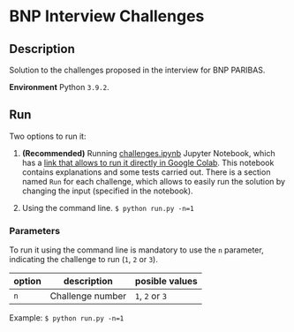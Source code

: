 
# BNP Interview Challenges

## Description

Solution to the challenges proposed in the interview for BNP PARIBAS.

**Environment**
Python `3.9.2`.

## Run

Two options to run it:
1. **(Recommended)** Running [challenges.ipynb](challenges.ipynb) Jupyter Notebook, which has a [link that allows to run it directly in Google Colab](https://colab.research.google.com/drive/1QOilfTem2NSeHv8i9tRq8xBE-h5E7UtY?usp=sharing). This notebook contains explanations and some tests carried out. There is a section named `Run` for each challenge, which allows to easily run the solution by changing the input (specified in the notebook).

2. Using the command line.
`$ python run.py -n=1`

### Parameters

To run it using the command line is mandatory to use the `n` parameter, indicating the challenge to run (`1`, `2` or `3`).

|option|description|posible values|
| --------- | ------- |------- |
|`n`|Challenge number|`1`, `2` or `3`|

Example:
`$ python run.py -n=1`
